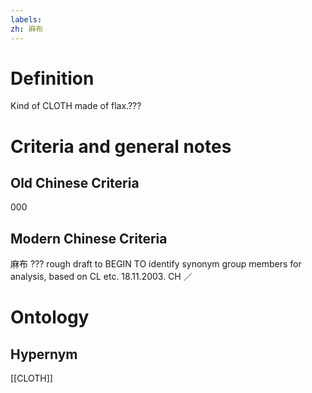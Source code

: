 ```yaml
---
labels: 
zh: 麻布
---
```


# Definition
Kind of CLOTH made of flax.???
# Criteria and general notes
## Old Chinese Criteria
000
## Modern Chinese Criteria
麻布
???
rough draft to BEGIN TO identify synonym group members for analysis, based on CL etc. 18.11.2003. CH ／
# Ontology

## Hypernym
[[CLOTH]]